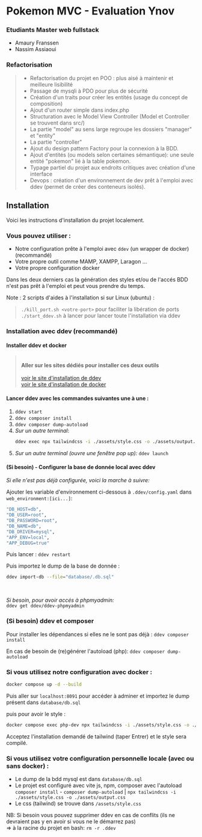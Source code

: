 # Pokemon MVC - Evaluation Ynov 

### Etudiants Master web fullstack
- Amaury Franssen
- Nassim Assiaoui

### Refactorisation
>- Refactorisation du projet en POO : plus aisé à maintenir et meilleure lisibilité
>- Passage de mysqli à PDO pour plus de sécurité
>- Création d'un traits pour créer les entités (usage du concept de composition)
>- Ajout d'un router simple dans index.php
>- Structuration avec le Model View Controller (Model et Controller se trouvent dans src/)
>- La partie "model" au sens large regroupe les dossiers "manager" et "entity"
>- La partie "controller" 
>- Ajout du design pattern Factory pour la connexion à la BDD.
>- Ajout d'entités (ou models selon certaines sémantique): une seule entité "pokemon" lié à la table pokemon.
>- Typage partiel du projet aux endroits critiques avec création d'une interface
>- Devops : création d'un environnement de dev prêt à l'emploi avec ddev (permet de créer des conteneurs isolés).
   
## Installation
Voici les instructions d'installation du projet localement.

### Vous pouvez utiliser : 
- Notre configuration prête à l'emploi avec `ddev` (un wrapper de docker) (recommandé)
- Votre propre outil comme MAMP, XAMPP, Laragon ... 
- Votre propre configuration docker

Dans les deux derniers cas la génération des styles et/ou de l'accés BDD n'est pas prêt à l'emploi et peut vous prendre du temps.

Note : 2 scripts d'aides à l'installation si sur Linux (ubuntu) : 
> `./kill_port.sh <votre-port>` pour faciliter la libération de ports
> `./start_ddev.sh` à lancer pour lancer toute l'installation via ddev

### Installation avec ddev (recommandé)

#### Installer ddev et docker

> <br>**Aller sur les sites dédiés pour installer ces deux outils** <br><br>
> [voir le site d'installation de ddev](https://ddev.readthedocs.io/en/stable/)<br>
> [voir le site d'installation de docker](https://www.docker.com/)

#### Lancer ddev avec les commandes suivantes une à une :
1. `ddev start`<br>
2. `ddev composer install`<br>
3. `ddev composer dump-autoload`<br>
4. *Sur un autre terminal*:<br>
    ```sh
    ddev exec npx tailwindcss -i ./assets/style.css -o ./assets/output.css 
    ```
4. *Sur un autre terminal (ouvre une fenêtre pop up):*
`ddev launch`<br>

#### (Si besoin) - Configurer la base de donnée local avec ddev

*Si elle n'est pas déjà configurée, voici la marche à suivre:*

Ajouter les variable d'environnement ci-dessous à `.ddev/config.yaml` dans <br>`web_environment:[ici...]`:
```sh
"DB_HOST=db",
"DB_USER=root",
"DB_PASSWORD=root",
"DB_NAME=db",
"DB_DRIVER=mysql",
"APP_ENV=local",
"APP_DEBUG=true"
```

Puis lancer : `ddev restart`

Puis importez le dump de la base de donnée :<br>
```bash
ddev import-db --file="database/.db.sql"
```
<br>

*Si besoin, pour avoir accés à phpmyadmin:* <br>
`ddev get ddev/ddev-phpmyadmin`

### (Si besoin) ddev et composer
Pour installer les dépendances si elles ne le sont pas déjà : 
`ddev composer install`

En cas de besoin de (re)générer l'autoload (php): `ddev composer dump-autoload`

### Si vous utilisez notre configuration avec docker :
```bash
docker compose up -d --build
```

Puis aller sur `localhost:8091` pour accéder à adminer et importez le dump présent dans `database/db.sql`

puis pour avoir le style : 
```sh
docker compose exec php-dev npx tailwindcss -i ./assets/style.css -o ./assets/output.css
```
Acceptez l'installation demandé de tailwind (taper Entrer) et le style sera compilé.

### Si vous utilisez votre configuration personnelle locale (avec ou sans docker) :
- Le dump de la bdd mysql est dans `database/db.sql`
- Le projet est configuré avec vite js, npm, composer avec l'autoload <br>
`composer install` - `composer dump-autoload` | `npx tailwindcss -i ./assets/style.css -o ./assets/output.css`
- Le css (tailwind) se trouve dans `/assets/style.css`

NB: Si besoin vous pouvez supprimer ddev en cas de conflits (ils ne devraient pas y en avoir si vous ne le démarrez pas)<br> 
=> à la racine du projet en bash: `rm -r .ddev`

